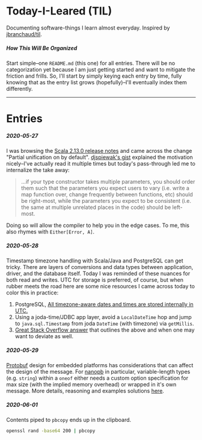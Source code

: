 # Today-I-Leared (TIL)

Documenting software-things I learn almost everyday.
Inspired by 
[jbranchaud/til](https://github.com/jbranchaud/til).

##### How This Will Be Organized

Start simple–one `README.md` (this one) for all entries.
There will be no categorization yet
because I am just getting started
and want to mitigate the friction and frills.
So, I'll start by simply keying each entry 
by time, fully knowing that as the entry list 
grows (hopefully)–I'll eventually index them differently.

---

# Entries

##### 2020-05-27

I was browsing the [Scala 2.13.0 release notes](https://github.com/scala/scala/releases/v2.13.0)
and came across the change "Partial unification on by default".
[djspiewak's gist](https://gist.github.com/djspiewak/7a81a395c461fd3a09a6941d4cd040f2)
explained the motivation nicely–I've actually read it multiple times but
today's pass-through led me to internalize the take away:

> ...if your type constructor takes multiple parameters, 
you should order them such that the parameters you expect users to 
vary (i.e. write a map function over, change frequently between 
functions, etc) should be right-most, while the parameters you expect 
to be consistent (i.e. the same at multiple unrelated places in the 
code) should be left-most.

Doing so will allow the compiler to help you in the
edge cases. To me, this also rhymes with `Either[Error, A]`.

##### 2020-05-28

Timestamp timezone handling with Scala/Java and PostgreSQL
can get tricky. There are layers of conversions
and data types between application, driver, and the database itself.
Today I was reminded of these nuances for both read and writes.
UTC for storage is preferred, of course, but when rubber meets the road
here are some nice resources I came across today to color this in practice:

1. PostgreSQL, [All timezone-aware dates and times are stored internally in UTC.](https://www.postgresql.org/docs/11/datatype-datetime.html#DATATYPE-TIMEZONES)
1. Using a joda-time/JDBC app layer, avoid a `LocalDateTime` hop
and jump to `java.sql.Timestamp` from joda `DateTime` (with timezone)
via `getMillis`.	
1. [Great Stack Overflow answer](https://stackoverflow.com/a/6627999) that outlines the above and
when one may want to deviate as well.

##### 2020-05-29

[Protobuf](https://developers.google.com/protocol-buffers)
design for embedded platforms has considerations 
that can affect the design of the message.
For [nanopb](https://github.com/nanopb/nanopb) in particular,
variable-length types (e.g. `string`) within a `oneof`
either needs a custom option specification for max size
(with the implied memory overhead) or wrapped in it's
own message. More details, reasoning and examples solutions 
[here](https://jpa.kapsi.fi/nanopb/docs/concepts.html).

##### 2020-06-01

Contents piped to `pbcopy` ends up in the clipboard.

```bash
openssl rand -base64 200 | pbcopy
```
